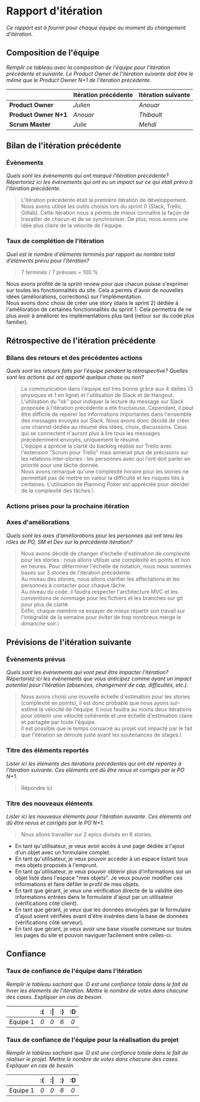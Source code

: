 # Rapport d'itération  
*Ce rapport est à fournir pour chaque équipe au moment du changement d'itération.*

## Composition de l'équipe 
*Remplir ce tableau avec la composition de l'équipe pour l'itération précédente et suivante. Le Product Owner de l'itération suivante doit être le même que le Product Owner N+1 de l'itération précédente.*

|  &nbsp;                 | Itération précédente     | Itération suivante    |
| -------------           |-------------             |---------              |
| **Product Owner**       | *Julien*                 | *Anouar*              |
| **Product Owner N+1**   | *Anouar*                 | *Thibault*            |
| **Scrum Master**        | *Julie*                  | *Mehdi*               |

## Bilan de l'itération précédente  
### Évènements 
*Quels sont les évènements qui ont marqué l'itération précédente? Répertoriez ici les évènements qui ont eu un impact sur ce qui était prévu à l'itération précédente.*

> L'itération précédente était la première itération de développement. Nous avons utilisé les outils choisis lors du sprint 0 (Slack, Trello, Gitlab). Cette itération nous a permis de mieux connaître la façon de travailler de chacun et de se synchroniser. De plus, nous avons une idée plus claire de la vélocité de l'équipe.

### Taux de complétion de l'itération  
*Quel est le nombre d'éléments terminés par rapport au nombre total d'éléments prévu pour l'itération?*
>  7 terminés / 7 prévues = 100 %

Nous avons profité de la sprint review pour que chacun puisse s'exprimer sur toutes les fonctionnalités du site. Cela a permis d'avoir de nouvelles idées (améliorations, corrections) sur l'implémentation.\
Nous avons donc choisi de créer une story (dans le sprint 2) dédiée à l'amélioration de certaines fonctionnalités du sprint 1. Cela permettra de ne plus avoir à améliorer les implémentations plus tard (retour sur du code plus familier).

## Rétrospective de l'itération précédente
  
### Bilans des retours et des précédentes actions 
*Quels sont les retours faits par l'équipe pendant la rétrospective? Quelles sont les actions qui ont apporté quelque chose ou non?*

> La communication dans l'équipe est très bonne grâce aux 4 dailies (3 physiques et 1 en ligne) et l'utilisation de Slack et de Hangout. L'utilisation du "ok" pour indiquer la lecture du message sur Slack proposée à l'itération précédente a été fructueuse. Cependant, il peut être difficile de repérer les informations importantes dans l'ensemble des messages envoyés sur Slack. Nous avons donc décidé de créer une channel dédiée au résumé des idées, choix, discussions. Ceux qui se connectent n'auront plus à lire tous les messages précédemment envoyés, uniquement le résumé.\
L'équipe a aprécié la clarté du backlog réalisé sur Trello avec l'extension "Scrum pour Trello" mais aimerait plus de précisions sur les relations inter-stories : les personnes avec qui l'ont doit parler en priorité pour une tâche donnée.\
Nous avons remarqué qu'une complexité horaire pour les stories ne permettait pas de mettre en valeur la difficulté et les risques liés à certaines. L'utilisation de Planning Poker est appréciée pour décider de la complexité des tâches.\

### Actions prises pour la prochaine itération
 
### Axes d'améliorations 
*Quels sont les axes d'améliorations pour les personnes qui ont tenu les rôles de PO, SM et Dev sur la précédente itération?*
> Nous avons décidé de changer d'échelle d'estimation de complexité pour les stories : nous allons utiliser une complexité en points et non en heures. Pour déterminer l'échelle de notation, nous nous sommes basés sur 3 stories de l'itération précédente.\
Au niveau des stories, nous allons clarifier les affectations et les personnes à contacter pour chaque tâche.\
Au niveau du code, il faudra respecter l'architecture MVC et les conventions de nommage pour les fichiers et les branches sur git pour plus de clarté.\
Enfin, chaque membre va essayer de mieux répartir son travail sur l'intégralité de la semaine pour éviter de trop nombreux merge le dimanche soir.\


## Prévisions de l'itération suivante  
### Évènements prévus  
*Quels sont les évènements qui vont peut être impacter l'itération? Répertoriez ici les évènements que vous anticipez comme ayant un impact potentiel pour l'itération (absences, changement de cap, difficultés, etc.).*

> Nous avons choisi une nouvelle échelle d'estimation pour les stories (complexité en points), il est donc probable que nous ayons sur-estimé la vélocité de l'équipe. Il nous faudra au moins deux itérations pour obtenir une vélocité cohérente et une échelle d'estimation claire et partagée par toute l'équipe.\
Il est possible que le temps consacré au projet soit impacté par le fait que l'itération se déroule juste avant les soutenances de stages.\

### Titre des éléments reportés  
*Lister ici les éléments des itérations précédentes qui ont été reportés à l'itération suivante. Ces éléments ont dû être revus et corrigés par le PO N+1.*
> Répondre ici 

### Titre des nouveaux éléments  
*Lister ici les nouveaux éléments pour l'itération suivante. Ces éléments ont dû être revus et corrigés par le PO N+1.*

> Nous allons travailler sur 2 epics divisés en 6 stories.
- En tant qu'utilisateur, je veux avoir accès à une page dédiée à l'ajout d'un objet avec un formulaire complet.
- En tant qu'utilisateur, je veux pouvoir accéder à un espace listant tous mes objets proposés à l'emprunt.
- En tant qu'utilisateur, je veux pouvoir obtenir plus d'informations sur un objet listé dans l'espace "mes objets". Je veux pouvoir modifier ces informations et faire défiler le profil de mes objets.
- En tant que gérant, je veux une vérification directe de la validité des informations entrées dans le formulaire d'ajout par un utilisateur (vérifications côté client).
- En tant que gérant, je veux que les données envoyées par le formulaire d'ajout soient vérifiées avant d'être insérées dans la base de données (vérifications côté serveur).
- En tant que gérant, je veux avoir une base visuelle commune sur toutes les pages du site et pouvoir naviguer facilement entre celles-ci.


## Confiance 
### Taux de confiance de l'équipe dans l'itération  
*Remplir le tableau sachant que :D est une confiance totale dans le fait de livrer les éléments de l'itération. Mettre le nombre de votes dans chacune des cases. Expliquer en cas de besoin.*

|          	| :( 	| :&#124; 	| :) 	| :D 	|
|:--------:	|:----:	|:----:	    |:----:	|:----:	|
| Equipe 1 	|  *0* 	|  *0* 	    |  *6* 	|  *0* 	|

### Taux de confiance de l'équipe pour la réalisation du projet 
*Remplir le tableau sachant que :D est une confiance totale dans le fait de réaliser le projet. Mettre le nombre de votes dans chacune des cases. Expliquer en cas de besoin.*

|          	| :( 	| :&#124; 	| :) 	| :D 	|
|:--------:	|:----:	|:----:	    |:----:	|:----:	|
| Equipe 1 	|  *0* 	|  *0* 	    |  *6* 	|  *0* 	|

 
 